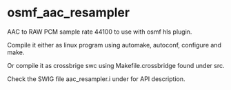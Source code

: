 osmf_aac_resampler
==================

AAC to RAW PCM sample rate 44100 to use with osmf hls plugin.

Compile it either as linux program using automake, autoconf, configure and make.

Or compile it as crossbrige swc using Makefile.crossbridge found under src.

Check the SWIG file aac_resampler.i under for API description.


